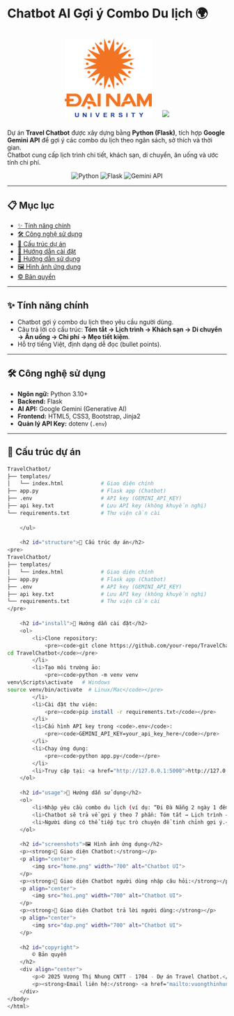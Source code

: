 # Chatbot AI Gợi ý Combo Du lịch 🌍

<p align="center">
  <img src="logo.png" width="200" style="margin: 10px;">
  <img src="AIoTLabAIoTLab_logo.png" width="200" style="margin: 10px;">
</p>

Dự án **Travel Chatbot** được xây dựng bằng **Python (Flask)**, tích hợp **Google Gemini API** để gợi ý các combo du lịch theo ngân sách, sở thích và thời gian.  
Chatbot cung cấp lịch trình chi tiết, khách sạn, di chuyển, ăn uống và ước tính chi phí.

<p align="center">
  <img src="https://img.shields.io/badge/Python-3.10%2B-blue" alt="Python">
  <img src="https://img.shields.io/badge/Flask-Backend-success" alt="Flask">
  <img src="https://img.shields.io/badge/Google-Gemini_API-yellow" alt="Gemini API">
</p>

---

## 📋 Mục lục
- [✨ Tính năng chính](#-tính-năng-chính)
- [🛠 Công nghệ sử dụng](#-công-nghệ-sử-dụng)
- [📁 Cấu trúc dự án](#-cấu-trúc-dự-án)
- [🚀 Hướng dẫn cài đặt](#-hướng-dẫn-cài-đặt)
- [📖 Hướng dẫn sử dụng](#-hướng-dẫn-sử-dụng)
- [🖼 Hình ảnh ứng dụng](#-hình-ảnh-ứng-dụng)
- [© Bản quyền](#-bản-quyền)

---

## ✨ Tính năng chính
- Chatbot gợi ý combo du lịch theo yêu cầu người dùng.
- Câu trả lời có cấu trúc: **Tóm tắt → Lịch trình → Khách sạn → Di chuyển → Ăn uống → Chi phí → Mẹo tiết kiệm**.
- Hỗ trợ tiếng Việt, định dạng dễ đọc (bullet points).

---

## 🛠 Công nghệ sử dụng
- **Ngôn ngữ:** Python 3.10+
- **Backend:** Flask
- **AI API:** Google Gemini (Generative AI)
- **Frontend:** HTML5, CSS3, Bootstrap, Jinja2
- **Quản lý API Key:** dotenv (`.env`)

---

## 📁 Cấu trúc dự án
```bash
TravelChatbot/
├── templates/
│   └── index.html            # Giao diện chính
├── app.py                    # Flask app (Chatbot)
├── .env                      # API key (GEMINI_API_KEY)
├── api key.txt               # Lưu API key (không khuyến nghị)
└── requirements.txt          # Thư viện cần cài

    </ul>

    <h2 id="structure">📁 Cấu trúc dự án</h2>
<pre>
TravelChatbot/
├── templates/
│   └── index.html            # Giao diện chính
├── app.py                    # Flask app (Chatbot)
├── .env                      # API key (GEMINI_API_KEY)
├── api key.txt               # Lưu API key (không khuyến nghị)
└── requirements.txt          # Thư viện cần cài
</pre>

    <h2 id="install">🚀 Hướng dẫn cài đặt</h2>
    <ol>
        <li>Clone repository:
            <pre><code>git clone https://github.com/your-repo/TravelChatbot.git
cd TravelChatbot</code></pre>
        </li>
        <li>Tạo môi trường ảo:
            <pre><code>python -m venv venv
venv\Scripts\activate   # Windows
source venv/bin/activate  # Linux/Mac</code></pre>
        </li>
        <li>Cài đặt thư viện:
            <pre><code>pip install -r requirements.txt</code></pre>
        </li>
        <li>Cấu hình API key trong <code>.env</code>:
            <pre><code>GEMINI_API_KEY=your_api_key_here</code></pre>
        </li>
        <li>Chạy ứng dụng:
            <pre><code>python app.py</code></pre>
        </li>
        <li>Truy cập tại: <a href="http://127.0.0.1:5000">http://127.0.0.1:5000</a></li>
    </ol>

    <h2 id="usage">📖 Hướng dẫn sử dụng</h2>
    <ol>
        <li>Nhập yêu cầu combo du lịch (ví dụ: “Đi Đà Nẵng 2 ngày 1 đêm  2 người, ngân sách 5 triệu”).</li>
        <li>Chatbot sẽ trả về gợi ý theo 7 phần: Tóm tắt → Lịch trình → Khách sạn → Di chuyển → Ăn uống → Chi phí → Mẹo.</li>
        <li>Người dùng có thể tiếp tục trò chuyện để tinh chỉnh gợi ý.</li>
    </ol>

    <h2 id="screenshots">🖼️ Hình ảnh ứng dụng</h2>
    <p><strong>💬 Giao diện Chatbot:</strong></p>
    <p align="center">
        <img src="home.png" width="700" alt="Chatbot UI">
    </p>
    <p><strong>💬 Giao diện Chatbot người dùng nhập câu hỏi:</strong></p>
    <p align="center">
        <img src="hoi.png" width="700" alt="Chatbot UI">
    </p>
    <p><strong>💬 Giao diện Chatbot trả lời người dùng:</strong></p>
    <p align="center">
        <img src="dap.png" width="700" alt="Chatbot UI">
    </p>

    <h2 id="copyright">
        © Bản quyền
    </h2>
    <div align="center">
        <p>© 2025 Vương Thị Nhung CNTT - 1704 - Dự án Travel Chatbot.</p>
        <p><strong>Email liên hệ:</strong> <a href="mailto:vuongthinhung2005@gmail.com"vuongthinhung2005@gmail.com</a></p>
    </div>
</body>
</html>

